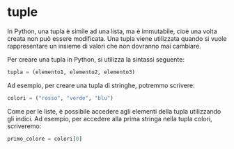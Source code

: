 # tuple

In Python, una tupla è simile ad una lista, ma è immutabile, cioè una volta creata non può essere modificata. Una tupla viene utilizzata quando si vuole rappresentare un insieme di valori che non dovranno mai cambiare.

Per creare una tupla in Python, si utilizza la sintassi seguente:

```python
tupla = (elemento1, elemento2, elemento3)
```

Ad esempio, per creare una tupla di stringhe, potremmo scrivere:

```python
colori = ("rosso", "verde", "blu")
```

Come per le liste, è possibile accedere agli elementi della tupla utilizzando gli indici. Ad esempio, per accedere alla prima stringa nella tupla colori, scriveremo:

```python
primo_colore = colori[0]
```